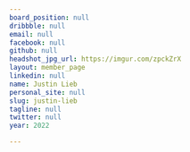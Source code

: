 ```yaml
---
board_position: null
dribbble: null
email: null
facebook: null
github: null
headshot_jpg_url: https://imgur.com/zpckZrX
layout: member_page
linkedin: null
name: Justin Lieb
personal_site: null
slug: justin-lieb
tagline: null
twitter: null
year: 2022

---
```

